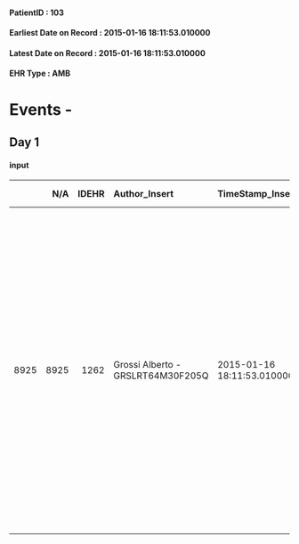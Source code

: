 
#### PatientID : 103
#### Earliest Date on Record : 2015-01-16 18:11:53.010000
#### Latest Date on Record : 2015-01-16 18:11:53.010000
#### EHR Type : AMB

# Events - 

## Day 1

#### input
|      |    N/A |   IDEHR | Author_Insert                     | TimeStamp_Insert           | EHRType   |   PatientID |   IDDigitalSignDocument | persone_vicine   |   Unnamed: 0_x.1 |   IDANAMNESI_SOCIALE | Patient   | FamigliaAltro   | Paziente_T   | FamigliaAltro_T   |   Non_Rilevabile_x.1 | Note_Non_Rilevabile_x.1   | opt_Problemi   | chk_contr_sintomi   | opt_paziente_a   | opt_famiglia_a   | opt_adeguatezza   | opt_paziente_solo   | opt_presente_assente   | opt_capacita   | ds_familiari_coinv   | opt_necessario   | opt_presente   | opt_risorse_ec   | ds_note_prio                                                                                                                                                                                                                                                                                                                                                             | opt_paziente_ad   | opt_caregiver_ad   | Needs     | Domestic partnership   | Fragility   |
|-----:|-------:|--------:|:----------------------------------|:---------------------------|:----------|------------:|------------------------:|:-----------------|-----------------:|---------------------:|:----------|:----------------|:-------------|:------------------|---------------------:|:--------------------------|:---------------|:--------------------|:-----------------|:-----------------|:------------------|:--------------------|:-----------------------|:---------------|:---------------------|:-----------------|:---------------|:-----------------|:-------------------------------------------------------------------------------------------------------------------------------------------------------------------------------------------------------------------------------------------------------------------------------------------------------------------------------------------------------------------------|:------------------|:-------------------|:----------|:-----------------------|:------------|
| 8925 |   8925 |    1262 | Grossi Alberto - GRSLRT64M30F205Q | 2015-01-16 18:11:53.010000 | AMB       |         103 |                    3973 | N/A              |               63 |                   47 | Si#1      | Si#1            | No#0         | Si#1              |                    0 | NR                        | No#0           | controllo sintomi#0 | Congruenti#1     | Congruenti#1     | Si#1              | Si#1                | Presente#1             | Adeguato#0     | sorella Enrica       | Si#1             | Si#1           | Adeguate#1       | Si concorda un ricovero per impostare un corretta terapia e per pianificare il rientro a casa. Pz seguita da servizio di AD del FBF che √® stata valutata da dr. Moroni senza che fossimo informati della presenza al domicilio di un altro servizio di CP. Avvisato la d.ssa Mantica che ha espresso parere assolutamente favorevole all'inserimento nel nostro hospice | Parziale#1        | Totale#2           | Clinici#0 | Badante#1              | nessuna#0   |



